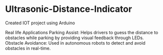 # Ultrasonic-Distance-Indicator
Created IOT project using Arduino

Real life Applications
Parking Assist: Helps drivers to guess the distance to obstacles while parking by providing visual feedback through LEDs.
Obstacle Avoidance: Used in autonomous robots to detect and avoid obstacles in real-time.
